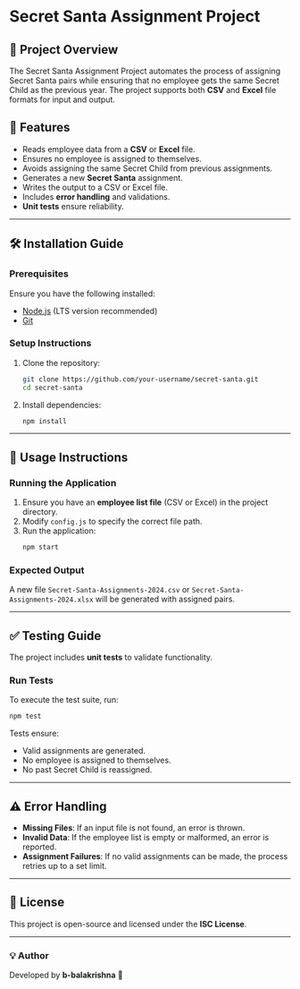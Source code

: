 # Secret Santa Assignment Project

## 📌 Project Overview
The Secret Santa Assignment Project automates the process of assigning Secret Santa pairs while ensuring that no employee gets the same Secret Child as the previous year. The project supports both **CSV** and **Excel** file formats for input and output.

## 🚀 Features
- Reads employee data from a **CSV** or **Excel** file.
- Ensures no employee is assigned to themselves.
- Avoids assigning the same Secret Child from previous assignments.
- Generates a new **Secret Santa** assignment.
- Writes the output to a CSV or Excel file.
- Includes **error handling** and validations.
- **Unit tests** ensure reliability.

---

## 🛠️ Installation Guide

### **Prerequisites**
Ensure you have the following installed:
- [Node.js](https://nodejs.org/) (LTS version recommended)
- [Git](https://git-scm.com/)

### **Setup Instructions**
1. Clone the repository:
   ```sh
   git clone https://github.com/your-username/secret-santa.git
   cd secret-santa
   ```
2. Install dependencies:
   ```sh
   npm install
   ```

---

## 📖 Usage Instructions

### **Running the Application**
1. Ensure you have an **employee list file** (CSV or Excel) in the project directory.
2. Modify `config.js` to specify the correct file path.
3. Run the application:
   ```sh
   npm start
   ```

### **Expected Output**
A new file `Secret-Santa-Assignments-2024.csv` or `Secret-Santa-Assignments-2024.xlsx` will be generated with assigned pairs.

---

## ✅ Testing Guide
The project includes **unit tests** to validate functionality.

### **Run Tests**
To execute the test suite, run:
```sh
npm test
```

Tests ensure:
- Valid assignments are generated.
- No employee is assigned to themselves.
- No past Secret Child is reassigned.

---

## ⚠️ Error Handling
- **Missing Files**: If an input file is not found, an error is thrown.
- **Invalid Data**: If the employee list is empty or malformed, an error is reported.
- **Assignment Failures**: If no valid assignments can be made, the process retries up to a set limit.

---


## 📝 License
This project is open-source and licensed under the **ISC License**.

---

### 💡 **Author**
Developed by **b-balakrishna** 🚀

